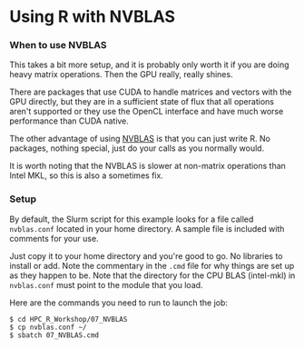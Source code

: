 # Using R with NVBLAS

### When to use NVBLAS

This takes a bit more setup, and it is probably only worth it
if you are doing heavy matrix operations. Then the GPU really,
really shines. 

There are packages that use CUDA to handle matrices and vectors 
with the GPU directly, but they are in a sufficient state of flux
that all operations aren't supported or they use the OpenCL interface
and have much worse performance than CUDA native.

The other advantage of using [NVBLAS](https://docs.nvidia.com/cuda/nvblas/) is that you can just write R. No
packages, nothing special, just do your calls as you normally would.

It is worth noting that the NVBLAS is slower at non-matrix operations
than Intel MKL, so this is also a sometimes fix.


### Setup

By default, the Slurm script for this example looks for a file called `nvblas.conf`
located in your home directory. A sample file is included with comments for your
use.

Just copy it to your home directory and you're good to go. No libraries to install
or add. Note the commentary in the `.cmd` file for why things are set up as they
happen to be. Note that the directory for the CPU BLAS (intel-mkl) in `nvblas.conf` must point to the module that you load.

Here are the commands you need to run to launch the job:

```
$ cd HPC_R_Workshop/07_NVBLAS
$ cp nvblas.conf ~/
$ sbatch 07_NVBLAS.cmd
```
